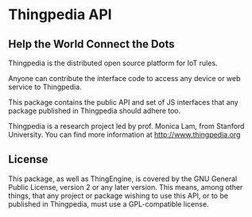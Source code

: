 # Thingpedia API

## Help the World Connect the Dots

Thingpedia is the distributed open source platform for IoT rules.

Anyone can contribute the interface code to access any device or
web service to Thingpedia.

This package contains the public API and set of JS interfaces
that any package published in Thingpedia should adhere too.

Thingpedia is a research project led by prof. Monica Lam, from Stanford University.
You can find more information at http://www.thingpedia.org

## License

This package, as well as ThingEngine, is covered by the GNU
General Public License, version 2 or any later version.
This means, among other things, that any project or package
wishing to use this API, or to be published in Thingpedia, must
use a GPL-compatible license.